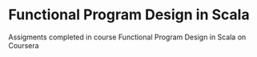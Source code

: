 # Functional Program Design in Scala
Assigments completed in course Functional Program Design in Scala on Coursera
